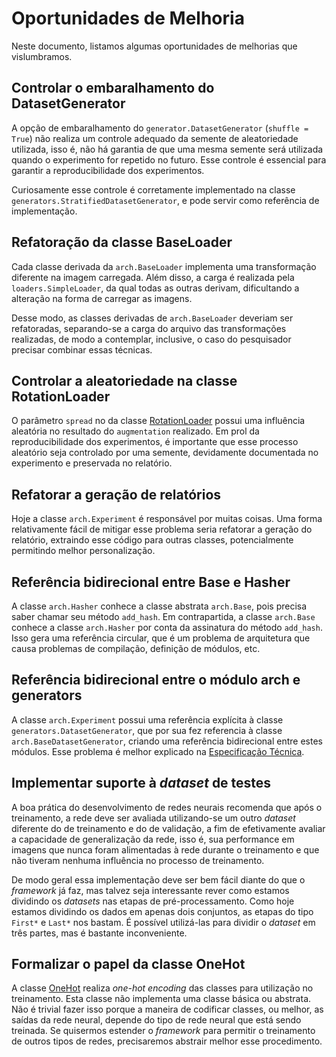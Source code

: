 # Oportunidades de Melhoria

Neste documento, listamos algumas oportunidades de melhorias que vislumbramos.

## Controlar o embaralhamento do DatasetGenerator

A opção de embaralhamento do `generator.DatasetGenerator` (`shuffle = True`) não realiza um controle adequado da semente de aleatoriedade utilizada, isso é, não há garantia de que uma mesma semente será utilizada quando o experimento for repetido no futuro. Esse controle é essencial para garantir a reproducibilidade dos experimentos.

Curiosamente esse controle é corretamente implementado na classe `generators.StratifiedDatasetGenerator`, e pode servir como referência de implementação.

## Refatoração da classe BaseLoader

Cada classe derivada da `arch.BaseLoader` implementa uma transformação diferente na imagem carregada. Além disso, a carga é realizada pela `loaders.SimpleLoader`, da qual todas as outras derivam, dificultando a alteração na forma de carregar as imagens.

Desse modo, as classes derivadas de `arch.BaseLoader` deveriam ser refatoradas, separando-se a carga do arquivo das transformações realizadas, de modo a contemplar, inclusive, o caso do pesquisador precisar combinar essas técnicas.

## Controlar a aleatoriedade na classe RotationLoader

O parâmetro `spread` no da classe [RotationLoader](especificacao_tecnica.md#classe-rotationloadersimpleloader) possui uma influência aleatória no resultado do `augmentation` realizado. Em prol da reproducibilidade dos experimentos, é importante que esse processo aleatório seja controlado por uma semente, devidamente documentada no experimento e preservada no relatório.

## Refatorar a geração de relatórios

Hoje a classe `arch.Experiment` é responsável por muitas coisas. Uma forma relativamente fácil de mitigar esse problema seria refatorar a geração do relatório, extraindo esse código para outras classes, potencialmente permitindo melhor personalização.

## Referência bidirecional entre Base e Hasher

A classe `arch.Hasher` conhece a classe abstrata `arch.Base`, pois precisa saber chamar seu método `add_hash`. Em contrapartida, a classe `arch.Base` conhece a classe `arch.Hasher` por conta da assinatura do método `add_hash`. Isso gera uma referência circular, que é um problema de arquitetura que causa problemas de compilação, definição de módulos, etc.

## Referência bidirecional entre o módulo arch e generators

A classe `arch.Experiment` possui uma referência explícita à classe `generators.DatasetGenerator`, que por sua fez referencia à classe `arch.BaseDatasetGenerator`, criando uma referência bidirecional entre estes módulos. Esse problema é melhor explicado na [Especificação Técnica](especificacao_tecnica.md#arquitetura).

## Implementar suporte à *dataset* de testes

A boa prática do desenvolvimento de redes neurais recomenda que após o treinamento, a rede deve ser avaliada utilizando-se um outro *dataset* diferente do de treinamento e do de validação, a fim de efetivamente avaliar a capacidade de generalização da rede, isso é, sua performance em imagens que nunca foram alimentadas à rede durante o treinamento e que não tiveram nenhuma influência no processo de treinamento.

De modo geral essa implementação deve ser bem fácil diante do que o *framework* já faz, mas talvez seja interessante rever como estamos dividindo os *datasets* nas etapas de pré-processamento. Como hoje estamos dividindo os dados em apenas dois conjuntos, as etapas do tipo `First*` e `Last*` nos bastam. É possível utilizá-las para dividir o *dataset* em três partes, mas é bastante inconveniente.

## Formalizar o papel da classe OneHot

A classe [OneHot](especificacao_tecnica.md#classe-onehotbase) realiza *one-hot encoding* das classes para utilização no treinamento. Esta classe não implementa uma classe básica ou abstrata. Não é trivial fazer isso porque a maneira de codificar classes, ou melhor, as saídas da rede neural, depende do tipo de rede neural que está sendo treinada. Se quisermos estender o *framework* para permitir o treinamento de outros tipos de redes, precisaremos abstrair melhor esse procedimento.